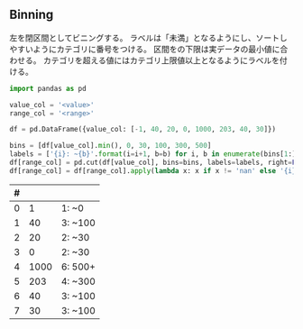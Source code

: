 ## Binning
左を閉区間としてビニングする。
ラベルは「未満」となるようにし、ソートしやすいようにカテゴリに番号をつける。
区間をの下限は実データの最小値に合わせる。
カテゴリを超える値にはカテゴリ上限値以上となるようにラベルを付ける。
```python
import pandas as pd

value_col = '<value>'
range_col = '<range>'

df = pd.DataFrame({value_col: [-1, 40, 20, 0, 1000, 203, 40, 30]})

bins = [df[value_col].min(), 0, 30, 100, 300, 500]
labels = ['{i}: ~{b}'.format(i=i+1, b=b) for i, b in enumerate(bins[1:])]
df[range_col] = pd.cut(df[value_col], bins=bins, labels=labels, right=False).astype(str)
df[range_col] = df[range_col].apply(lambda x: x if x != 'nan' else '{i}: {b}+'.format(i=len(bins), b=bins[-1]))
```

| # | <value> | <range> |
|---|---------|---------|
| 0 | 1       | 1: ~0   |
| 1 | 40      | 3: ~100 |
| 2 | 20      | 2: ~30  |
| 3 | 0       | 2: ~30  |
| 4 | 1000    | 6: 500+ |
| 5 | 203     | 4: ~300 |
| 6 | 40      | 3: ~100 |
| 7 | 30      | 3: ~100 |
